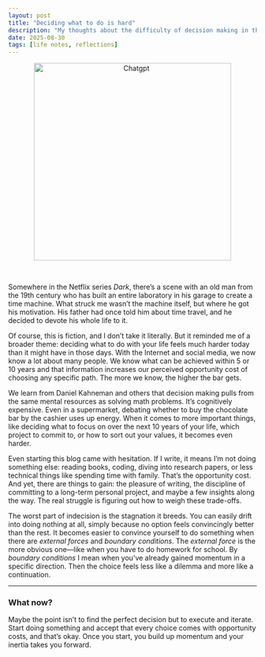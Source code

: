```yaml
---
layout: post
title: "Deciding what to do is hard"
description: "My thoughts about the difficulty of decision making in the age of social media"
date: 2025-08-30
tags: [life notes, reflections]
---
```


<div style="text-align: center;">
<figure>
    <img src="{{ site.baseurl }}/images/2025-08-30/20250830_deciding_what_to_do.png"
    width="400"
    alt="Chatgpt"
    class="center">
</figure>
</div>
<br>

Somewhere in the Netflix series *Dark*, there’s a scene with an old man from the 19th century who has built an entire laboratory in his garage to create a time machine. What struck me wasn’t the machine itself, but where he got his motivation. His father had once told him about time travel, and he decided to devote his whole life to it.

<!--more-->

Of course, this is fiction, and I don’t take it literally. But it reminded me of a broader theme: deciding what to do with your life feels much harder today than it might have in those days. With the Internet and social media, we now know a lot about many people. We know what can be achieved within 5 or 10 years and that information increases our perceived opportunity cost of choosing any specific path. The more we know, the higher the bar gets.

We learn from Daniel Kahneman and others that decision making pulls from the same mental resources as solving math problems. It’s cognitively expensive. Even in a supermarket, debating whether to buy the chocolate bar by the cashier uses up energy. When it comes to more important things, like deciding what to focus on over the next 10 years of your life, which project to commit to, or how to sort out your values, it becomes even harder. 

Even starting this blog came with hesitation. If I write, it means I’m not doing something else: reading books, coding, diving into research papers, or less technical things like spending time with family. That’s the opportunity cost. And yet, there are things to gain: the pleasure of writing, the discipline of committing to a long-term personal project, and maybe a few insights along the way. The real struggle is figuring out how to weigh these trade-offs.

The worst part of indecision is the stagnation it breeds. You can easily drift into doing nothing at all, simply because no option feels convincingly better than the rest. It becomes easier to convince yourself to do something when there are *external forces* and *boundary conditions*. The *external force* is the more obvious one—like when you have to do homework for school. By *boundary conditions* I mean when you’ve already gained momentum in a specific direction. Then the choice feels less like a dilemma and more like a continuation.

---

### What now?

Maybe the point isn’t to find the perfect decision but to execute and iterate. Start doing something and accept that every choice comes with opportunity costs, and that’s okay. Once you start, you build up momentum and your inertia takes you forward.
